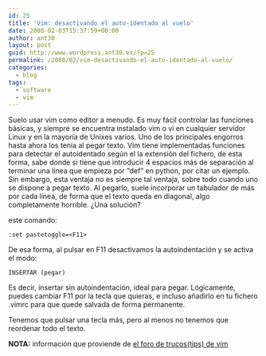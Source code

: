 ```yaml
---
id: 25
title: 'Vim: desactivando el auto-identado al vuelo'
date: 2008-02-03T15:37:59+00:00
author: ant30
layout: post
guid: http://www.wordpress.ant30.es/?p=25
permalink: /2008/02/vim-desactivando-el-auto-identado-al-vuelo/
categories:
  - blog
tags:
  - software
  - vim
---
```

Suelo usar vim como editor a menudo. Es muy fácil controlar las funciones básicas, y siempre se encuentra instalado vim o vi en cualquier servidor Linux y en la mayoría de Unixes varios.
Uno de los principales engorros hasta ahora los tenía al pegar texto. Vim tiene implementadas funciones para detectar el autoidentado según el la extensión del fichero, de esta forma, sabe donde si tiene que introducir 4 espacios más de separación al terminar una línea que empieza por &#8220;def&#8221; en python, por citar un ejemplo.
Sin embargo, esta ventaja no es siempre tal ventaja, sobre todo cuando uno se dispone a pegar texto. Al pegarlo, suele incorporar un tabulador de más por cada línea, de forma que el texto queda en diagonal, algo completamente horrible.
¿Una solución?


este comando:
```
:set pastetoggle=<F11>
```
De esa forma, al pulsar en F11 desactivamos la autoindentación y se activa el modo:
```
INSERTAR (pegar)
```

Es decir, insertar sin autoindentación, ideal para pegar. Lógicamente, puedes
cambiar F11 por la tecla que quieras, e incluso añadirlo en tu fichero .vimrc
para que quede salvada de forma permanente.

Tenemos que pulsar una tecla más, pero al menos no tenemos que reordenar todo
el texto.

**NOTA:** información que proviende de [el foro de trucos(tips) de
vim](http://www.vim.org/tips/tip.php?tip_id=330)
